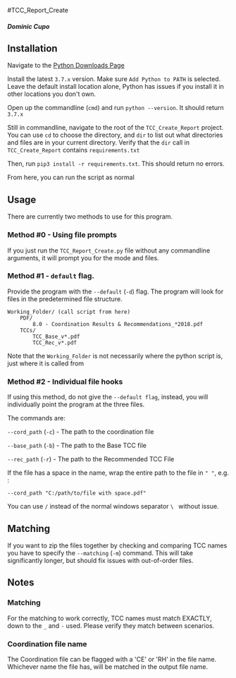 #TCC_Report_Create
##### Dominic Cupo

## Installation
Navigate to the [Python Downloads Page](https://www.python.org/downloads/) 

Install the latest `3.7.x` version. Make sure `Add Python to PATH` is selected.
Leave the default install location alone, Python has issues if you install it in other locations you don't own. 

Open up the commandline (`cmd`) and run `python --version`. It should return `3.7.x`

Still in commandline, navigate to the root of the `TCC_Create_Report` project. You can use `cd` to choose the directory, 
and `dir` to list out what directories and files are in your current directory. Verify that the `dir` call in `TCC_Create_Report` 
contains `requirements.txt`

Then, run `pip3 install -r requirements.txt`. This should return no errors.

From here, you can run the script as normal


## Usage
There are currently two methods to use for this program.

### Method #0 - Using file prompts

If you just run the `TCC_Report_Create.py` file without any commandline arguments, it will prompt you for the mode and files.

### Method #1 - `default` flag. 

Provide the program with the `--default` (`-d`) flag. The program will look for files in the predetermined file structure. 

```
Working_Folder/ (call script from here)
    PDF/
        8.0 - Coordination Results & Recommendations_*2018.pdf
    TCCs/
        TCC_Base_v*.pdf
        TCC_Rec_v*.pdf
```

Note that the `Working_Folder` is not necessarily where the python script is, just where it is called from

### Method #2 - Individual file hooks
If using this method, do not give the `--default flag`, instead, you will individually point the program at the three files. 

The commands are:

`--cord_path` (`-c`) - The path to the coordination file

`--base_path` (`-b`) - The path to the Base TCC file

`--rec_path` (`-r`) - The path to the Recommended TCC File

If the file has a space in the name, wrap the entire path to the file in `" "`, e.g. :

`--cord_path "C:/path/to/file with space.pdf"`

You can use `/` instead of the normal windows separator `\ ` without issue.

## Matching

If you want to zip the files together by checking and comparing TCC names you have to specify the `--matching` (`-m`) 
command. This will take significantly longer, but should fix issues with out-of-order files. 

## Notes
### Matching
For the matching to work correctly, TCC names must match EXACTLY, down to the `_` and `-` used. Please verify they match 
between scenarios.   

### Coordination file name
The Coordination file can be flagged with a 'CE' or 'RH' in the file name. Whichever name the file has, will be matched in the output file name. 